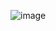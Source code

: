 ![image](https://github.com/3Tamao3/Calculator-Java/assets/95978838/e4eff1ab-079a-47fe-a20c-c265670b2518)
